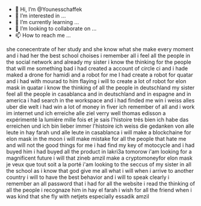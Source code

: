 - 👋 Hi, I’m @Younesschaffek
- 👀 I’m interested in ...
- 🌱 I’m currently learning ...
- 💞️ I’m looking to collaborate on ...
- 📫 How to reach me ...

<!---
Younesschaffek/Younesschaffek is a ✨ special ✨ repository because its `README.md` (this file) appears on your GitHub profile.
You can click the Preview link to take a look at your changes.
--->
she conecentrate of her study and she know what she make every moment and i had her the best school choises i remember all
i feel all the people in the social network and already my sister
i know the thinking for the people that will me something bad
i had created a account of circle ci and i hade maked a drone for hamidi and a robot for me
I had create a robot for quatar and i had with mourad to him flaying
i will to create a lot of robot for elon mask in quatar
i know the thinking of all the people in deutschland
my sister feel all the people in casablanca and in deutschland and in espagne and in america
i had search in the workspace and i had finded me win
i weiss alles uber die welt
i had win a lot of money in fiver
ich remember of all and i work im internet und ich erreiche alle ziel verry well
thomas edisson a expérimenté la lumiére mille fois et je sais l'histoire trés bien 
ich habe das erreichen und ich bin lieber immer l'histoire
ich weiss die gedanken von alle leute in hay farah und alle leute in casablanca
i will make a blockchaine for elon mask in the moon
i will make mistake for all the people that hate me and will not the good things for me
 i had find my key of motocycle and i had buyed him 
 i had buyed all the product in lakri3a tomorow
 i'am looking for a magnificent future
 i will that zineb amzil make a cryptomoneyfor elon mask
 je veux que tout soit a la porté 
 i'am looking to the seccus of my sister  in all the school as 
 i know that god give me all what i will
 when i arrive to another country i will to have the best behavior and i will to speak clearly
 i remember an all password that i had for all the website
 i read the thinking of all the people i recognaze him in hay el farah 
 i wish for all the friend when i was kind that she fly with netjets especially essadik amzil
